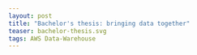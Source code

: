 ```yaml
---
layout: post
title: "Bachelor's thesis: bringing data together"
teaser: bachelor-thesis.svg
tags: AWS Data-Warehouse
---
```


